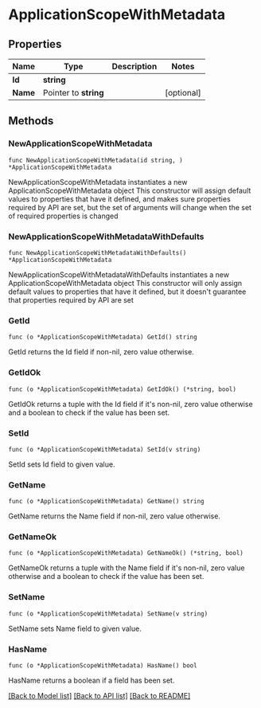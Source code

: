 # ApplicationScopeWithMetadata

## Properties

Name | Type | Description | Notes
------------ | ------------- | ------------- | -------------
**Id** | **string** |  | 
**Name** | Pointer to **string** |  | [optional] 

## Methods

### NewApplicationScopeWithMetadata

`func NewApplicationScopeWithMetadata(id string, ) *ApplicationScopeWithMetadata`

NewApplicationScopeWithMetadata instantiates a new ApplicationScopeWithMetadata object
This constructor will assign default values to properties that have it defined,
and makes sure properties required by API are set, but the set of arguments
will change when the set of required properties is changed

### NewApplicationScopeWithMetadataWithDefaults

`func NewApplicationScopeWithMetadataWithDefaults() *ApplicationScopeWithMetadata`

NewApplicationScopeWithMetadataWithDefaults instantiates a new ApplicationScopeWithMetadata object
This constructor will only assign default values to properties that have it defined,
but it doesn't guarantee that properties required by API are set

### GetId

`func (o *ApplicationScopeWithMetadata) GetId() string`

GetId returns the Id field if non-nil, zero value otherwise.

### GetIdOk

`func (o *ApplicationScopeWithMetadata) GetIdOk() (*string, bool)`

GetIdOk returns a tuple with the Id field if it's non-nil, zero value otherwise
and a boolean to check if the value has been set.

### SetId

`func (o *ApplicationScopeWithMetadata) SetId(v string)`

SetId sets Id field to given value.


### GetName

`func (o *ApplicationScopeWithMetadata) GetName() string`

GetName returns the Name field if non-nil, zero value otherwise.

### GetNameOk

`func (o *ApplicationScopeWithMetadata) GetNameOk() (*string, bool)`

GetNameOk returns a tuple with the Name field if it's non-nil, zero value otherwise
and a boolean to check if the value has been set.

### SetName

`func (o *ApplicationScopeWithMetadata) SetName(v string)`

SetName sets Name field to given value.

### HasName

`func (o *ApplicationScopeWithMetadata) HasName() bool`

HasName returns a boolean if a field has been set.


[[Back to Model list]](../README.md#documentation-for-models) [[Back to API list]](../README.md#documentation-for-api-endpoints) [[Back to README]](../README.md)


